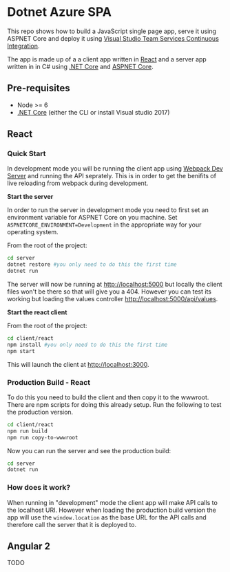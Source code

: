 # Dotnet Azure SPA

This repo shows how to build a JavaScript single page app, serve it using ASPNET Core and deploy it using [Visual Studio Team Services Continuous Integration](https://www.visualstudio.com/team-services/continuous-integration/).

The app is made up of a a client app written in [React](https://facebook.github.io/react/) and a server app written in in C# using [.NET Core]() and [ASPNET Core]().

## Pre-requisites

- Node >= 6
- [.NET Core](https://www.microsoft.com/net/core) (either the CLI or install Visual studio 2017)

## React

### Quick Start

In development mode you will be running the client app using [Webpack Dev Server](https://webpack.github.io/docs/webpack-dev-server.html) and running the API seprately. This is in order to get the benifits of live reloading from webpack during development.

**Start the server**

In order to run the server in development mode you need to first set an environment variable for ASPNET Core on you machine. Set `ASPNETCORE_ENVIRONMENT=Development` in the appropriate way for your operating system.

From the root of the project:

```bash
cd server
dotnet restore #you only need to do this the first time
dotnet run
```

The server will now be running at [http://localhost:5000](http://localhost:5000) but locally the client files won't be there so that will give you a 404. However you can test its working but loading the values controller [http://localhost:5000/api/values](http://localhost:5000/api/values).

**Start the react client**

From the root of the project:

```bash
cd client/react
npm install #you only need to do this the first time
npm start
```

This will launch the client at [http://localhost:3000](http://localhost:3000).

### Production Build - React

To do this you need to build the client and then copy it to the wwwroot. There are npm scripts for doing this already setup. Run the following to test the production version.

```bash
cd client/react
npm run build
npm run copy-to-wwwroot
```

Now you can run the server and see the production build:

```bash
cd server
dotnet run
```

### How does it work?

When running in "development" mode the client app will make API calls to the localhost URI. However when loading the production build version the app will use the `window.location` as the base URL for the API calls and therefore call the server that it is deployed to.

## Angular 2

TODO